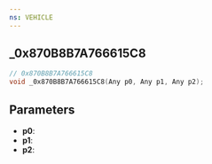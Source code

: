 ```yaml
---
ns: VEHICLE
---
```

## _0x870B8B7A766615C8

```c
// 0x870B8B7A766615C8
void _0x870B8B7A766615C8(Any p0, Any p1, Any p2);
```


## Parameters
* **p0**: 
* **p1**: 
* **p2**: 

